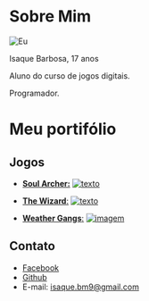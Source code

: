 # Sobre Mim

![Eu](https://scontent.frec10-1.fna.fbcdn.net/v/t1.0-9/22549727_1408079169290406_1982596868822454870_n.jpg?_nc_cat=108&_nc_ht=scontent.frec10-1.fna&oh=6feb9c97fff9790c2671cb64427d3bc9&oe=5CA6A21C)

Isaque Barbosa, 17 anos

Aluno do curso de jogos digitais.

Programador.



# Meu portifólio

## Jogos
- [**Soul Archer:**](https://ronaque.github.io/SoulArcher/)
[![texto](https://i.pinimg.com/originals/97/be/02/97be0223779aba3207c6da7055ee555a.png)](https://ronaque.github.io/SoulArcher/)

- [**The Wizard**:](https://ronaque.github.io/The%20Wizard/)
[![texto](https://i.pinimg.com/originals/2d/ff/99/2dff996b8a83544ac67035d94b1a549d.png)](https://ronaque.github.io/The%20Wizard/)

- [**Weather Gangs**:](https://ronaque.github.io/WeatherGangs/)
<a href="https://ronaque.github.io/WeatherGangs/" target="_blank"> ![imagem](https://i.pinimg.com/originals/d6/2e/96/d62e96d973b8416d78694bff21db21a7.png)</a>


## Contato
- [Facebook](https://www.facebook.com/isaque.barbosa.395)
- [Github](https://github.com/ronaque)
- E-mail: isaque.bm9@gmail.com
